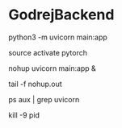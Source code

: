 # GodrejBackend

python3 -m uvicorn main:app

source activate pytorch

nohup uvicorn main:app &

tail -f nohup.out

ps aux | grep uvicorn

kill -9 pid

